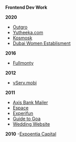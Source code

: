 **Frontend Dev Work**

**2020**
 - [Outgro](https://outgro.in/)
 - [Yutheeka.com](https://yutheeka.com/)  
 - [Kosmosk](https://kosmosk.in/)
 - [Dubai Women Establisment](https://dwe.gov.ae/en)

**2016**

 - [Fullmonty](https://vailancio.com/fullmonty/)

**2012**
- [vServ.mobi](https://vailancio.com/vserv/)

**2011**
 - [Axis Bank Mailer](https://vailancio.com/axis-mailer/)
 - [Espace](https://vailancio.com/espace/)
 - [Experifun](https://vailancio.com/experifun/) 
 - [Guide to Goa](https://vailancio.com/guide_to_goa/) 
 - [Wedding Website](https://vailancio.com/wedding/)

**2010**
-[Expoentia Capital](https://vailancio.com/expo)
<!--stackedit_data:
eyJoaXN0b3J5IjpbNzY5ODk0ODk5LDk0MTcwMjM3OCwxMTk3OT
Q3Mjc4LDE1MTYyMzE3MjUsLTE2NjI5MTAxNTRdfQ==
-->